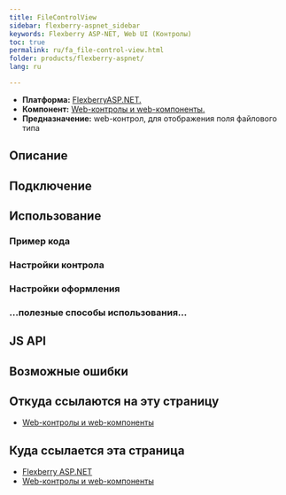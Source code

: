```yaml
---
title: FileControlView
sidebar: flexberry-aspnet_sidebar
keywords: Flexberry ASP-NET, Web UI (Контролы)
toc: true
permalink: ru/fa_file-control-view.html
folder: products/flexberry-aspnet/
lang: ru

---
```


* **Платформа:** [FlexberryASP.NET.](fa_flexberry-a-s-p-n-e-t.html)
* **Компонент:** [Web-контролы и web-компоненты.](fa_web-controls.html)
* **Предназначение:** web-контрол, для отображения поля файлового типа

## Описание

## Подключение

## Использование

### Пример кода

### Настройки контрола

### Настройки оформления

### ...полезные способы использования...

## JS API

## Возможные ошибки
 
## Откуда ссылаются на эту страницу

* [Web-контролы и web-компоненты](fa_web-controls.html)

## Куда ссылается эта страница

* [Flexberry ASP.NET](fa_flexberry-a-s-p-n-e-t.html)
* [Web-контролы и web-компоненты](fa_web-controls.html)